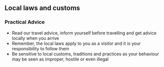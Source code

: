 ## Local laws and customs

### **Practical Advice**

* Read our travel advice, inform yourself before travelling and get advice locally when you arrive
* Remember, the local laws apply to you as a visitor and it is your responsibility to follow them
* Be sensitive to local customs, traditions and practices as your behaviour may be seen as improper, hostile or even illegal